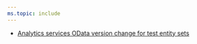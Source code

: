 ```yaml
---
ms.topic: include
---
```


* [Analytics services OData version change for test entity sets](#analytics-services-odata-version-change-for-test-entity-sets)
